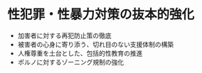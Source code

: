 # 性犯罪・性暴力対策の抜本的強化

* 加害者に対する再犯防止策の徹底
* 被害者の心身に寄り添う、切れ目のない支援体制の構築
* 人権尊重を土台とした、包括的性教育の推進
* ポルノに対するゾーニング規制の強化
